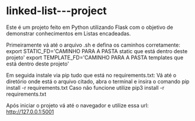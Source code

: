 # linked-list---project
Este é um projeto feito em Python utilizando Flask com o objetivo de demonstrar conhecimentos em Listas encadeadas.

Primeiramente vá até o arquivo .sh e defina os caminhos corretamente:
export STATIC_FD='CAMINHO PARA A PASTA static que está dentro deste projeto'
export TEMPLATE_FD='CAMINHO PARA A PASTA templates que está dentro deste projeto'

Em seguida instale via pip tudo que está no requirements.txt:
Vá até o diretório onde está o arquivo citado, abra o terminal e insira o comando 
pip install -r requirements.txt
Caso não funcione utilize
pip3 install -r requirements.txt


Após iniciar o projeto vá até o navegador e utilize essa url: http://127.0.0.1:5001


